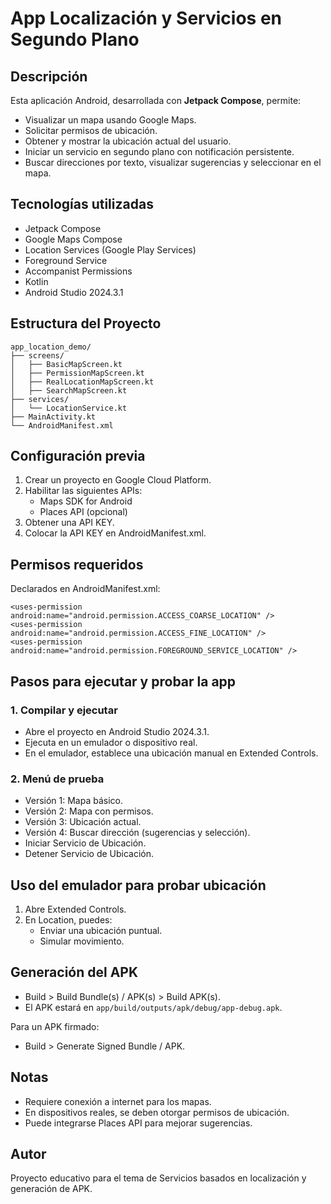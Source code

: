 
# App Localización y Servicios en Segundo Plano

## Descripción

Esta aplicación Android, desarrollada con **Jetpack Compose**, permite:

- Visualizar un mapa usando Google Maps.
- Solicitar permisos de ubicación.
- Obtener y mostrar la ubicación actual del usuario.
- Iniciar un servicio en segundo plano con notificación persistente.
- Buscar direcciones por texto, visualizar sugerencias y seleccionar en el mapa.

## Tecnologías utilizadas

- Jetpack Compose
- Google Maps Compose
- Location Services (Google Play Services)
- Foreground Service
- Accompanist Permissions
- Kotlin
- Android Studio 2024.3.1

## Estructura del Proyecto

```
app_location_demo/
├── screens/
│   ├── BasicMapScreen.kt
│   ├── PermissionMapScreen.kt
│   ├── RealLocationMapScreen.kt
│   ├── SearchMapScreen.kt
├── services/
│   └── LocationService.kt
├── MainActivity.kt
└── AndroidManifest.xml
```

## Configuración previa

1. Crear un proyecto en Google Cloud Platform.
2. Habilitar las siguientes APIs:
   - Maps SDK for Android
   - Places API (opcional)
3. Obtener una API KEY.
4. Colocar la API KEY en AndroidManifest.xml.

## Permisos requeridos

Declarados en AndroidManifest.xml:

```
<uses-permission android:name="android.permission.ACCESS_COARSE_LOCATION" />
<uses-permission android:name="android.permission.ACCESS_FINE_LOCATION" />
<uses-permission android:name="android.permission.FOREGROUND_SERVICE_LOCATION" />
```

## Pasos para ejecutar y probar la app

### 1. Compilar y ejecutar

- Abre el proyecto en Android Studio 2024.3.1.
- Ejecuta en un emulador o dispositivo real.
- En el emulador, establece una ubicación manual en Extended Controls.

### 2. Menú de prueba

- Versión 1: Mapa básico.
- Versión 2: Mapa con permisos.
- Versión 3: Ubicación actual.
- Versión 4: Buscar dirección (sugerencias y selección).
- Iniciar Servicio de Ubicación.
- Detener Servicio de Ubicación.

## Uso del emulador para probar ubicación

1. Abre Extended Controls.
2. En Location, puedes:
   - Enviar una ubicación puntual.
   - Simular movimiento.

## Generación del APK

- Build > Build Bundle(s) / APK(s) > Build APK(s).
- El APK estará en `app/build/outputs/apk/debug/app-debug.apk`.

Para un APK firmado:
- Build > Generate Signed Bundle / APK.

## Notas

- Requiere conexión a internet para los mapas.
- En dispositivos reales, se deben otorgar permisos de ubicación.
- Puede integrarse Places API para mejorar sugerencias.

## Autor

Proyecto educativo para el tema de Servicios basados en localización y generación de APK.
